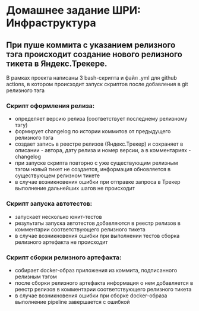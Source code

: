 # Домашнее задание ШРИ: Инфраструктура
## При пуше коммита с указанием релизного тэга происходит создание нового релизного тикета в Яндекс.Трекере.

В рамках проекта написаны 3 bash-скрипта и файл .yml для github actions, в котором происходит запуск скриптов после добавления в git релизного тэга
### Скрипт оформления релиза:
+ определяет версию релиза (соответствует последнему релизному тэгу)
+ формирует changelog по истории коммитов от предыдущего релизного тэга
+ создает запись в реестре релизов (Яндекс.Трекер) и сохраняет в описании - автора, дату релиза и номер версии, а в комментариях - changelog
+ при запуске скрипта повторно с уже существующим релизным тэгом новый тикет не создается, информация обновляется в существующем релизном тикете
+ в случае возникновения ошибки при отправке запроса в Трекер выполнение дальнейших шагов не происходит
### Скрипт запуска автотестов:
+ запускает несколько юнит-тестов
+ результаты запуска автотестов добавляются в реестр релизов в комментарии соответствующего релизного тикета
+ в случае возникновения ошибки при выполнении тестов сборка релизного артефакта не происходит
### Скрипт сборки релизного артефакта:
+ собирает docker-образ приложения из коммита, подписанного релизным тэгом
+ после сборки релизного артефакта информация о нем добавляется в реестр релизов в комментарии соответствующего релизного тикета
+ в случае возникновения ошибки при сборке docker-образа выполнение pipeline завершается с ошибкой


